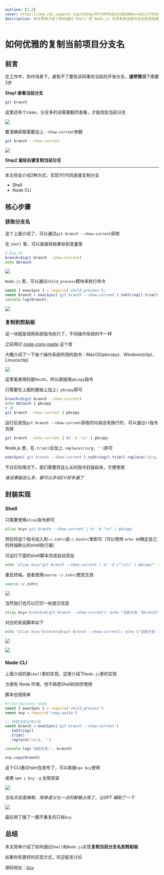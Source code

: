 ```yaml
---
outline: [2,3]
cover: https://img.cdn.sugarat.top/mdImg/MTY5MTMxNzA1MDQ0OA==691317050448
description: 本文简单介绍了如何通过`Shell`和`Node.js`实现复制当前分支名到剪贴板
---
```

# 如何优雅的复制当前项目分支名

## 前言
在工作中，协作场景下，避免不了要告诉同事你当前的开发分支，**通常情况**下需要2步

**Step1 查看当前分支**
```sh
git branch
```

这里还有个case，分支多的话需要翻页查看，才能找到当前分支

![](https://img.cdn.sugarat.top/mdImg/MTY5MTI0NTYxOTQzMw==691245619433)

要准确获取需要加上`--show-current`参数

```sh
git branch --show-current
```

![](https://img.cdn.sugarat.top/mdImg/MTY5MTI0NTc5MDM2OQ==691245790369)

**Step2 鼠标右键复制当前分支**

---

本文将会介绍2种方式，实现1行代码直接复制分支

* Shell
* Node CLI

## 核心步骤
### 获取分支名
这个上面介绍了，可以通过`git branch --show-current`获取

在 `shell` 里，可以直接将结果存到变量里

```sh
# bcp.sh
branch=$(git branch --show-current)
echo $branch
```

![](https://img.cdn.sugarat.top/mdImg/MTY5MTMwNDE3MDkzNg==691304170936)


`Node.js` 里，可以通过`child_process`模块来执行命令

```js
const { execSync } = require('child_process');
const branch = execSync('git branch --show-current').toString().trim();
console.log(branch);
```

![](https://img.cdn.sugarat.top/mdImg/MTY5MTMwNDU1NTQ2Nw==691304555467)

### 复制到剪贴板
这一块就是调用系统指令执行了，不同操作系统的不一样

之前用过 [node-copy-paste](https://github.com/xavi-/node-copy-paste#readme) 这个库

大概介绍了一下各个操作系统所用的指令：MacOS(pbcopy)、Windows(clip)、Linux(xclip)

![](https://img.cdn.sugarat.top/mdImg/MTY5MTMwNDc4MTIwMQ==691304781201)

这里笔者用的是`MacOS`，所以直接用`pbcopy`指令

只需要在上面的基础上加上`| pbcopy`即可

```sh
branch=$(git branch --show-current)
echo $branch | pbcopy
# 或
git branch --show-current | pbcopy
```

运行后发现`git branch --show-current`获取的内容会有换行符，可以通过`tr`指令去掉

```sh
git branch --show-current | tr -d '\n' | pbcopy
```

Node.js 里，在`.trim()`后加上`.replace(/\n/g, '')`即可

```js
execSync('git branch --show-current').toString().trim().replace(/\n/g, '');
```

不过实际情况下，我们需要将这么长的指令封装起来，方便使用

*谁没事敲这么多，都可以手动CV好多遍了*
## 封装实现
### Shell
只需要使用`alias`指令即可

```sh
alias bcy='git branch --show-current | tr -d "\n" | pbcopy'
```

然后将这个指令加入到`~/.zshrc`或`~/.bashrc`里即可（可以使用 `echo $0`确定自己的终端默认的shell执行器）

可运行下面的shell脚本完成自动添加
```sh
echo 'alias bcy="git branch --show-current | tr -d \"\\n\" | pbcopy"' >> ~/.zshrc
```
重启终端，或者使用`source ~/.zshrc`使其生效

```sh
source ~/.zshrc
```

![](https://img.cdn.sugarat.top/mdImg/MTY5MTMwNzY2OTU1MA==691307669550)

当然我们也可以打印一些提示信息

```sh
alias bcy='branch=$(git branch --show-current); echo "当前分支：$branch"; echo $branch | tr -d "\n" | pbcopy'
```
对应的安装脚本如下
```sh
echo "alias bcy='branch=\$(git branch --show-current); echo \"当前分支：\$branch\"; echo \$branch | tr -d \"\\\\n\" | pbcopy'" >> ~/.zshrc
```

![](https://img.cdn.sugarat.top/mdImg/MTY5MTMwODMzMTk2NA==691308331964)

![](https://img.cdn.sugarat.top/mdImg/MTY5MTMxNzA1MDQ0OA==691317050448)
### Node CLI
上面介绍的是`shell`里的实现，这里介绍下`Node.js`里的实现

方便有 Node 环境，但不熟悉Shell的同学使用

脚本也很简单
```js
#!/usr/bin/env node
const { execSync } = require('child_process')
const ncp = require('copy-paste')

// 获取当前仓库分支
const branch = execSync('git branch --show-current')
  .toString()
  .trim()
  .replace(/\n/g, '')

console.log('当前分支:', branch)

ncp.copy(branch)
``` 

这个CLI通过npm包发布了，可以直接`npx bcy`使用

或者 `npm i bcy -g` 全局安装

![](https://img.cdn.sugarat.top/mdImg/MTY5MTMyMTU1NjY2MQ==691321556661)

*包名实在是难取，简单语义化一点的都被占用了，让GPT 辅助了一下*

![](https://img.cdn.sugarat.top/mdImg/MTY5MTI0NTI4NDAxNQ==691245284015)

最后用了搜了一圈不重复的只有`bcy`

## 总结

本文简单介绍了如何通过`Shell`和`Node.js`实现**复制当前分支名到剪贴板**

如果你有更好的实现方式，欢迎留言讨论

源码地址：[bcy](https://github.com/ATQQ/tools/tree/main/packages/cli/bcy)